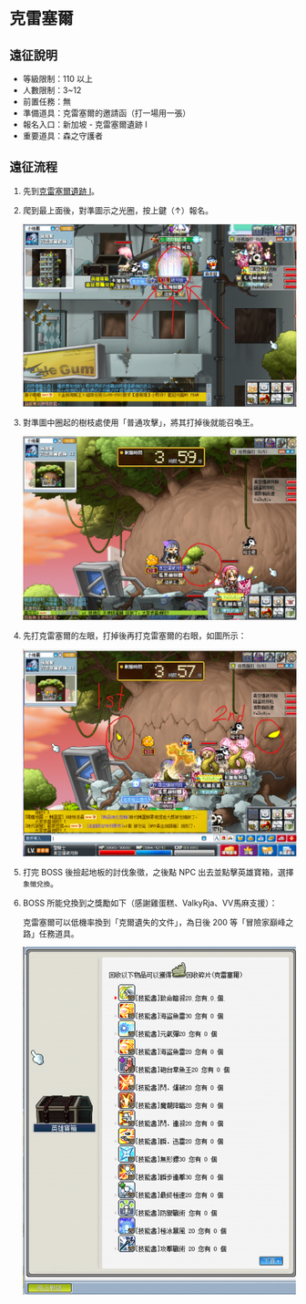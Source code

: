 # 克雷塞爾

## 遠征說明

- 等級限制：110 以上
- 人數限制：3~12
- 前置任務：無
- 準備道具：克雷塞爾的邀請函（打一場用一張）
- 報名入口：新加坡 - 克雷塞爾遺跡 I
- 重要道具：森之守護者

## 遠征流程

1. 先到[克雷塞爾遺跡 I](遠征王團/克雷塞爾/克雷塞爾遺跡I走法/index.md)。

2. 爬到最上面後，對準圖示之光圈，按上鍵（↑）報名。

    ![1](1.png)

3. 對準圖中圈起的樹枝處使用「普通攻擊」，將其打掉後就能召喚王。

    ![2](2.png)

4. 先打克雷塞爾的左眼，打掉後再打克雷塞爾的右眼，如圖所示：

    ![3](3.png)

5. 打完 BOSS 後撿起地板的討伐象徵，之後點 NPC 出去並點擊英雄寶箱，選擇`象徵兌換`。

6. BOSS 所能兌換到之獎勵如下（感謝雞蛋糕、ValkyRja、VV馬麻支援）：

    克雷塞爾可以低機率換到「克爾遺失的文件」，為日後 200 等「冒險家巔峰之路」任務道具。

    ![4](4.png)
